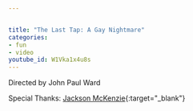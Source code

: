 ```yaml
---


title: "The Last Tap: A Gay Nightmare"
categories:
- fun
- video
youtube_id: W1Vka1x4u8s
---
```


Directed by John Paul Ward

Special Thanks: [Jackson McKenzie](https://instagram.com/rothdaddy?igshid=MzRlODBiNWFlZA==){:target="\_blank"}